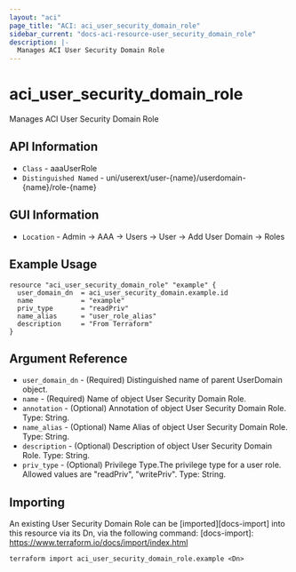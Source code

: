 ```yaml
---
layout: "aci"
page_title: "ACI: aci_user_security_domain_role"
sidebar_current: "docs-aci-resource-user_security_domain_role"
description: |-
  Manages ACI User Security Domain Role
---
```


# aci_user_security_domain_role #

Manages ACI User Security Domain Role

## API Information ##

* `Class` - aaaUserRole
* `Distinguished Named` - uni/userext/user-{name}/userdomain-{name}/role-{name}

## GUI Information ##

* `Location` - Admin -> AAA -> Users -> User -> Add User Domain -> Roles


## Example Usage ##

```hcl
resource "aci_user_security_domain_role" "example" {
  user_domain_dn  = aci_user_security_domain.example.id
  name            = "example"
  priv_type       = "readPriv"
  name_alias      = "user_role_alias"
  description     = "From Terraform"
}
```

## Argument Reference ##

* `user_domain_dn` - (Required) Distinguished name of parent UserDomain object.
* `name` - (Required) Name of object User Security Domain Role.
* `annotation` - (Optional) Annotation of object User Security Domain Role. Type: String.
* `name_alias` - (Optional) Name Alias of object User Security Domain Role. Type: String.
* `description` - (Optional) Description of object User Security Domain Role. Type: String.
* `priv_type` - (Optional) Privilege Type.The privilege type for a user role. Allowed values are "readPriv", "writePriv". Type: String.


## Importing ##

An existing User Security Domain Role can be [imported][docs-import] into this resource via its Dn, via the following command:
[docs-import]: https://www.terraform.io/docs/import/index.html


```
terraform import aci_user_security_domain_role.example <Dn>
```